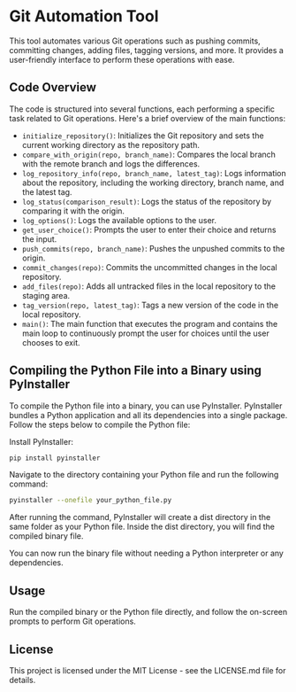 # Git Automation Tool

This tool automates various Git operations such as pushing commits, committing changes, adding files, tagging versions, and more. It provides a user-friendly interface to perform these operations with ease.

## Code Overview

The code is structured into several functions, each performing a specific task related to Git operations. Here's a brief overview of the main functions:

- `initialize_repository()`: Initializes the Git repository and sets the current working directory as the repository path.
- `compare_with_origin(repo, branch_name)`: Compares the local branch with the remote branch and logs the differences.
- `log_repository_info(repo, branch_name, latest_tag)`: Logs information about the repository, including the working directory, branch name, and the latest tag.
- `log_status(comparison_result)`: Logs the status of the repository by comparing it with the origin.
- `log_options()`: Logs the available options to the user.
- `get_user_choice()`: Prompts the user to enter their choice and returns the input.
- `push_commits(repo, branch_name)`: Pushes the unpushed commits to the origin.
- `commit_changes(repo)`: Commits the uncommitted changes in the local repository.
- `add_files(repo)`: Adds all untracked files in the local repository to the staging area.
- `tag_version(repo, latest_tag)`: Tags a new version of the code in the local repository.
- `main()`: The main function that executes the program and contains the main loop to continuously prompt the user for choices until the user chooses to exit.

## Compiling the Python File into a Binary using PyInstaller

To compile the Python file into a binary, you can use PyInstaller. PyInstaller bundles a Python application and all its dependencies into a single package. Follow the steps below to compile the Python file:

Install PyInstaller:
```sh
pip install pyinstaller
```

Navigate to the directory containing your Python file and run the following command:

```sh
pyinstaller --onefile your_python_file.py
```

After running the command, PyInstaller will create a dist directory in the same folder as your Python file. Inside the dist directory, you will find the compiled binary file.

You can now run the binary file without needing a Python interpreter or any dependencies.

## Usage
Run the compiled binary or the Python file directly, and follow the on-screen prompts to perform Git operations.

## License
This project is licensed under the MIT License - see the LICENSE.md file for details.